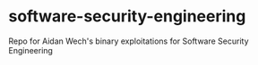 # software-security-engineering
Repo for Aidan Wech's binary exploitations for Software Security Engineering

